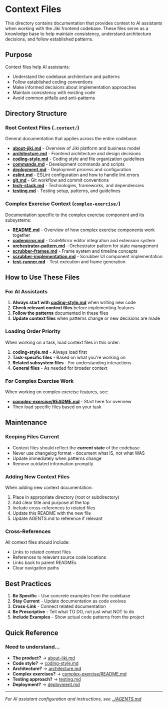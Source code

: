 # Context Files

This directory contains documentation that provides context to AI assistants when working with the Jiki frontend codebase. These files serve as a knowledge base to help maintain consistency, understand architecture decisions, and follow established patterns.

## Purpose

Context files help AI assistants:

- Understand the codebase architecture and patterns
- Follow established coding conventions
- Make informed decisions about implementation approaches
- Maintain consistency with existing code
- Avoid common pitfalls and anti-patterns

## Directory Structure

### Root Context Files (`.context/`)

General documentation that applies across the entire codebase:

- **[about-jiki.md](./about-jiki.md)** - Overview of Jiki platform and business model
- **[architecture.md](./architecture.md)** - Frontend architecture and design decisions
- **[coding-style.md](./coding-style.md)** - Coding style and file organization guidelines
- **[commands.md](./commands.md)** - Development commands and scripts
- **[deployment.md](./deployment.md)** - Deployment process and configuration
- **[eslint.md](./eslint.md)** - ESLint configuration and how to handle lint errors
- **[git.md](./git.md)** - Git workflow and commit conventions
- **[tech-stack.md](./tech-stack.md)** - Technologies, frameworks, and dependencies
- **[testing.md](./testing.md)** - Testing setup, patterns, and guidelines

### Complex Exercise Context (`complex-exercise/`)

Documentation specific to the complex exercise component and its subsystems:

- **[README.md](./complex-exercise/README.md)** - Overview of how complex exercise components work together
- **[codemirror.md](./complex-exercise/codemirror.md)** - CodeMirror editor integration and extension system
- **[orchestrator-pattern.md](./complex-exercise/orchestrator-pattern.md)** - Orchestrator pattern for state management
- **[scrubber-frames.md](./complex-exercise/scrubber-frames.md)** - Frame system and timeline concepts
- **[scrubber-implementation.md](./complex-exercise/scrubber-implementation.md)** - Scrubber UI component implementation
- **[test-runner.md](./complex-exercise/test-runner.md)** - Test execution and frame generation

## How to Use These Files

### For AI Assistants

1. **Always start with [coding-style.md](./coding-style.md)** when writing new code
2. **Check relevant context files** before implementing features
3. **Follow the patterns** documented in these files
4. **Update context files** when patterns change or new decisions are made

### Loading Order Priority

When working on a task, load context files in this order:

1. **coding-style.md** - Always load first
2. **Task-specific files** - Based on what you're working on
3. **Related subsystem files** - For understanding interactions
4. **General files** - As needed for broader context

### For Complex Exercise Work

When working on complex exercise features, see:

- **[complex-exercise/README.md](./complex-exercise/README.md)** - Start here for overview
- Then load specific files based on your task

## Maintenance

### Keeping Files Current

- Context files should reflect the **current state** of the codebase
- Never use changelog format - document what IS, not what WAS
- Update immediately when patterns change
- Remove outdated information promptly

### Adding New Context Files

When adding new context documentation:

1. Place in appropriate directory (root or subdirectory)
2. Add clear title and purpose at the top
3. Include cross-references to related files
4. Update this README with the new file
5. Update AGENTS.md to reference if relevant

### Cross-References

All context files should include:

- Links to related context files
- References to relevant source code locations
- Links back to parent READMEs
- Clear navigation paths

## Best Practices

1. **Be Specific** - Use concrete examples from the codebase
2. **Stay Current** - Update documentation as code evolves
3. **Cross-Link** - Connect related documentation
4. **Be Prescriptive** - Tell what TO DO, not just what NOT to do
5. **Include Examples** - Show actual code patterns from the project

## Quick Reference

### Need to understand...

- **The product?** → [about-jiki.md](./about-jiki.md)
- **Code style?** → [coding-style.md](./coding-style.md)
- **Architecture?** → [architecture.md](./architecture.md)
- **Complex exercises?** → [complex-exercise/README.md](./complex-exercise/README.md)
- **Testing approach?** → [testing.md](./testing.md)
- **Deployment?** → [deployment.md](./deployment.md)

---

_For AI assistant configuration and instructions, see [../AGENTS.md](../AGENTS.md)_
